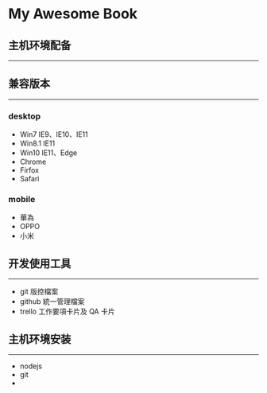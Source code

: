 # My Awesome Book


## 主机环境配备
-----



## 兼容版本
---
### desktop
- Win7 IE9、IE10、IE11
- Win8.1 IE11
- Win10 IE11、Edge
- Chrome
- Firfox
- Safari

### mobile
- 華為
- OPPO
- 小米

## 开发使用工具
---
- git 版控檔案
- github 統一管理檔案
- trello 工作要項卡片及 QA 卡片

## 主机环境安装
---
- nodejs
- git
- 







